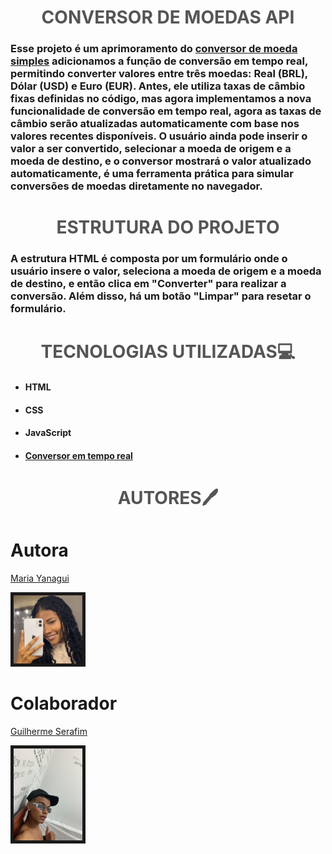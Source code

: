 <h1 align="center" span style="color:#555">CONVERSOR DE MOEDAS API</h1></span>

### Esse projeto é um aprimoramento do [conversor de moeda simples](https://github.com/MariaYanagui/conversor) adicionamos a função de conversão em tempo real, permitindo converter valores entre três moedas: Real (BRL), Dólar (USD) e Euro (EUR). Antes, ele utiliza taxas de câmbio fixas definidas no código, mas agora implementamos a nova funcionalidade de conversão em tempo real, agora as taxas de câmbio serão atualizadas automaticamente com base nos valores recentes disponíveis.  O usuário ainda pode inserir o valor a ser convertido, selecionar a moeda de origem e a moeda de destino, e o conversor mostrará o valor atualizado automaticamente, é uma ferramenta prática para simular conversões de moedas diretamente no navegador.

<h1 align="center" span style="color:#555">ESTRUTURA DO PROJETO</h1></span>

### A estrutura HTML é composta por um formulário onde o usuário insere o valor, seleciona a moeda de origem e a moeda de destino, e então clica em "Converter" para realizar a conversão. Além disso, há um botão "Limpar" para resetar o formulário.

<h1 align="center" span style="color:#555">TECNOLOGIAS UTILIZADAS💻</h1></span>

* #### HTML
* #### CSS
* #### JavaScript
* #### [Conversor em tempo real](https://v6.exchangerate-api.com/v6/f87e2fb406e3f4528418e43f/latest/USD)

<h1 align="center" span style="color:#555">AUTORES🖊️</h1></span>

# Autora

[Maria Yanagui](https://github.com/MariaYanagui)

<img src="yanagui.jpeg" width= 110px border=5px>

# Colaborador 
[Guilherme Serafim](https://github.com/Guilimas2)

<img src="gui.jpeg" width= 110px border=5px>
